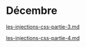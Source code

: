 # Décembre

[les-injections-css-partie-3.md](les-injections-css-partie-3.md "mention")

[les-injections-css-partie-4.md](les-injections-css-partie-4.md "mention")

